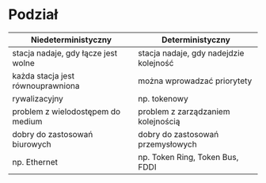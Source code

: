 # Podział

| **Niedeterministyczny**             | **Deterministyczny**                   |
| ----------------------------------- | -------------------------------------- |
| stacja nadaje, gdy łącze jest wolne | stacja nadaje, gdy nadejdzie kolejność |
| każda stacja jest równouprawniona   | można wprowadzać priorytety            |
| rywalizacyjny                       | np. tokenowy                           |
| problem z wielodostępem do medium   | problem z zarządzaniem kolejnością     |
| dobry do zastosowań biurowych       | dobry do zastosowań przemysłowych      |
| np. Ethernet                        | np. Token Ring, Token Bus, FDDI        |

